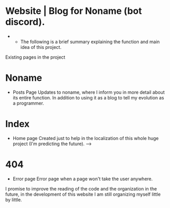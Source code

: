 # Website | Blog for Noname (bot discord).
- - The following is a brief summary explaining the function and main idea of this project.

Existing pages in the project
# Noname 
- Posts Page  Updates to noname, where I inform you in more detail about its entire function. In addition to using it as a blog to tell my evolution as a programmer.
# Index 
- Home page Created just to help in the localization of this whole huge project (I'm predicting the future). -->
# 404 
- Error page Error page when a page won't take the user anywhere. 




I promise to improve the reading of the code and the organization in the future, in the development of this website I am still organizing myself little by little.
